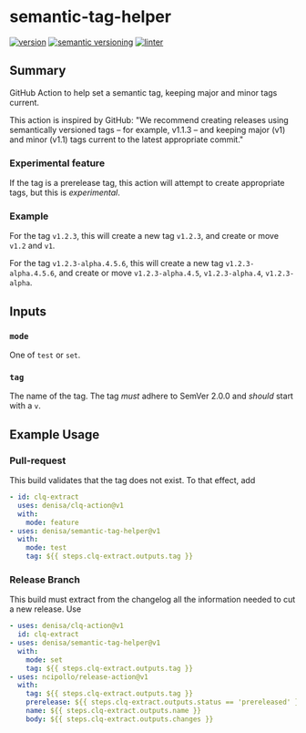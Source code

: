 # semantic-tag-helper

[![version](https://img.shields.io/github/v/release/denisa/semantic-tag-helper?include*prereleases&sort=semver)](https://github.com/denisa/semantic-tag-helper/releases)
[![semantic versioning](https://img.shields.io/badge/semantic%20versioning-2.0.0-informational)](https://semver.org/spec/v2.0.0.html)
[![linter](https://github.com/denisa/semantic-tag-helper/actions/workflows/linter.yaml/badge.svg)](https://github.com/denisa/semantic-tag-helper/actions/workflows/linter.yaml)

## Summary

GitHub Action to help set a semantic tag, keeping major and minor tags current.

This action is inspired by GitHub:
"We recommend creating releases using semantically versioned tags – for example, v1.1.3 –
and keeping major (v1) and minor (v1.1) tags current to the latest appropriate commit."

### Experimental feature

If the tag is a prerelease tag, this action will attempt to create appropriate tags,
but this is *experimental*.

### Example

For the tag `v1.2.3`, this will create a new tag `v1.2.3`, and create or move `v1.2` and `v1`.

For the tag `v1.2.3-alpha.4.5.6`, this will create a new tag `v1.2.3-alpha.4.5.6`,
and create or move `v1.2.3-alpha.4.5`, `v1.2.3-alpha.4`, `v1.2.3-alpha`.

## Inputs

### `mode`

One of `test` or `set`.

### `tag`

The name of the tag. The tag *must* adhere to SemVer 2.0.0 and *should* start with a `v`.

## Example Usage

### Pull-request

This build validates that the tag does not exist.
To that effect, add

```yaml
- id: clq-extract
  uses: denisa/clq-action@v1
  with:
    mode: feature
- uses: denisa/semantic-tag-helper@v1
  with:
    mode: test
    tag: ${{ steps.clq-extract.outputs.tag }}
```

### Release Branch

This build must extract from the changelog all the information needed to cut a new release.
Use

```yaml
- uses: denisa/clq-action@v1
  id: clq-extract
- uses: denisa/semantic-tag-helper@v1
  with:
    mode: set
    tag: ${{ steps.clq-extract.outputs.tag }}
- uses: ncipollo/release-action@v1
  with:
    tag: ${{ steps.clq-extract.outputs.tag }}
    prerelease: ${{ steps.clq-extract.outputs.status == 'prereleased' }}
    name: ${{ steps.clq-extract.outputs.name }}
    body: ${{ steps.clq-extract.outputs.changes }}
```
